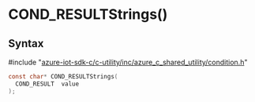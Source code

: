 # COND_RESULTStrings()

## Syntax

\#include "[azure-iot-sdk-c/c-utility/inc/azure_c_shared_utility/condition.h](../condition-h.md)"  
```C
const char* COND_RESULTStrings(
  COND_RESULT  value
);
```

